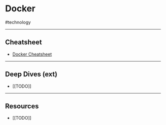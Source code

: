 # Docker

#technology

---
## Cheatsheet

- [Docker Cheatsheet](docker-cheatsheet.md)
---

## Deep Dives (ext)

- [[TODO]]

---
## Resources

- [[TODO]]